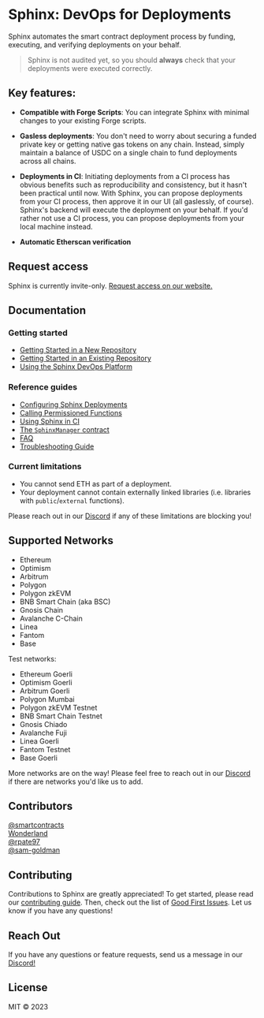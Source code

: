 # Sphinx: DevOps for Deployments

Sphinx automates the smart contract deployment process by funding, executing, and verifying deployments on your behalf.

> Sphinx is not audited yet, so you should **always** check that your deployments were executed correctly.

## Key features:

* **Compatible with Forge Scripts**: You can integrate Sphinx with minimal changes to your existing Forge scripts.

* **Gasless deployments**: You don't need to worry about securing a funded private key or getting native gas tokens on any chain. Instead, simply maintain a balance of USDC on a single chain to fund deployments across all chains.

* **Deployments in CI**: Initiating deployments from a CI process has obvious benefits such as reproducibility and consistency, but it hasn't been practical until now. With Sphinx, you can propose deployments from your CI process, then approve it in our UI (all gaslessly, of course). Sphinx's backend will execute the deployment on your behalf. If you'd rather not use a CI process, you can propose deployments from your local machine instead.

* **Automatic Etherscan verification**

## Request access

Sphinx is currently invite-only. [Request access on our website.](https://sphinx.dev)

## Documentation

### Getting started

- [Getting Started in a New Repository](https://github.com/sphinx-labs/sphinx/blob/develop/docs/cli-quickstart.md)
- [Getting Started in an Existing Repository](https://github.com/sphinx-labs/sphinx/blob/develop/docs/cli-existing-project.md)
- [Using the Sphinx DevOps Platform](https://github.com/sphinx-labs/sphinx/blob/develop/docs/ops-getting-started.md)

### Reference guides

- [Configuring Sphinx Deployments](https://github.com/sphinx-labs/sphinx/blob/develop/docs/configuring-deployments.md)
- [Calling Permissioned Functions](https://github.com/sphinx-labs/sphinx/blob/develop/docs/permissioned-functions.md)
- [Using Sphinx in CI](https://github.com/sphinx-labs/sphinx/blob/develop/docs/ci-proposals.md)
- [The `SphinxManager` contract](https://github.com/sphinx-labs/sphinx/blob/develop/docs/sphinx-manager.md)
- [FAQ](https://github.com/sphinx-labs/sphinx/blob/develop/docs/faq.md)
- [Troubleshooting Guide](https://github.com/sphinx-labs/sphinx/blob/develop/docs/troubleshooting-guide.md)

### Current limitations

- You cannot send ETH as part of a deployment.
- Your deployment cannot contain externally linked libraries (i.e. libraries with `public`/`external` functions).

Please reach out in our [Discord](https://discord.gg/7Gc3DK33Np) if any of these limitations are blocking you!

## Supported Networks

- Ethereum
- Optimism
- Arbitrum
- Polygon
- Polygon zkEVM
- BNB Smart Chain (aka BSC)
- Gnosis Chain
- Avalanche C-Chain
- Linea
- Fantom
- Base

Test networks:

- Ethereum Goerli
- Optimism Goerli
- Arbitrum Goerli
- Polygon Mumbai
- Polygon zkEVM Testnet
- BNB Smart Chain Testnet
- Gnosis Chiado
- Avalanche Fuji
- Linea Goerli
- Fantom Testnet
- Base Goerli

More networks are on the way! Please feel free to reach out in our [Discord](https://discord.gg/7Gc3DK33Np) if there are networks you'd like us to add.

## Contributors

[@smartcontracts](https://github.com/smartcontracts)\
[Wonderland](https://defi.sucks/)\
[@rpate97](https://github.com/RPate97)\
[@sam-goldman](https://github.com/sam-goldman)

## Contributing

Contributions to Sphinx are greatly appreciated! To get started, please read our [contributing guide](https://github.com/sphinx-labs/sphinx/blob/develop/CONTRIBUTING.md). Then, check out the list of [Good First Issues](https://github.com/sphinx-labs/sphinx/contribute). Let us know if you have any questions!

## Reach Out

If you have any questions or feature requests, send us a message in our [Discord!](https://discord.gg/7Gc3DK33Np)

## License

MIT © 2023

